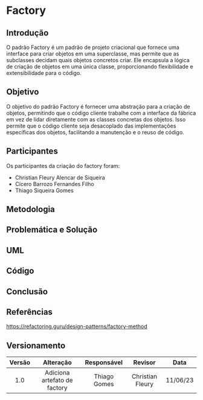 # Factory

## Introdução
O padrão Factory é um padrão de projeto criacional que fornece uma interface para criar objetos em uma superclasse, mas permite que as subclasses decidam quais objetos concretos criar. Ele encapsula a lógica de criação de objetos em uma única classe, proporcionando flexibilidade e extensibilidade para o código.

## Objetivo
O objetivo do padrão Factory é fornecer uma abstração para a criação de objetos, permitindo que o código cliente trabalhe com a interface da fábrica em vez de lidar diretamente com as classes concretas dos objetos. Isso permite que o código cliente seja desacoplado das implementações específicas dos objetos, facilitando a manutenção e o reuso de código.


## Participantes
Os participantes da criação do factory foram:

- Christian Fleury Alencar de Siqueira
- Cícero Barrozo Fernandes Filho
- Thiago Siqueira Gomes

## Metodologia



## Problemática e Solução



## UML



## Código


## Conclusão


## Referências
https://refactoring.guru/design-patterns/factory-method

## Versionamento

| Versão | Alteração | Responsável | Revisor | Data |
| :-: | :-: | :-: | :-: | :-: |
|  1.0   | Adiciona artefato de factory| Thiago Gomes  |  Christian Fleury  | 11/06/23  |